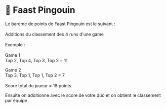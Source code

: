 # 🐧 Faast Pingouin

Le barème de points de Faast Pingouin est le suivant : \
\
Additions du classement des 4 runs d'une game \
\
Exemple : \
\
Game 1\
Top 2, Top 4, Top 3, Top 2 = 11

Game 2\
Top 3, Top 1, Top 1, Top 2 = 7\
\
Score total du joueur = 18 points&#x20;

Ensuite on additionne avec le score de votre duo et on obtient le classement par équipe
